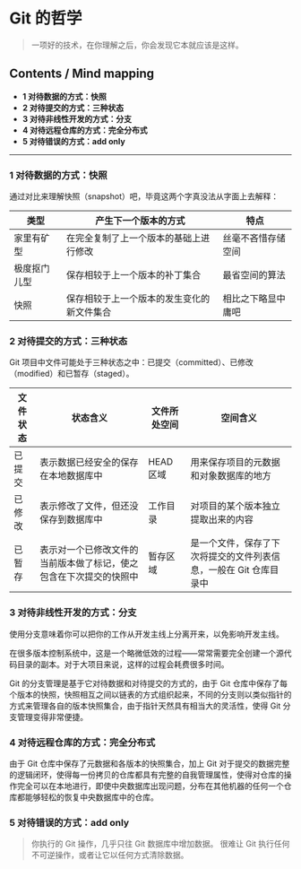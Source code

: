 # Git 的哲学
> 一项好的技术，在你理解之后，你会发现它本就应该是这样。

## Contents / Mind mapping
- **1 对待数据的方式：快照**
- **2 对待提交的方式：三种状态**
- **3 对待非线性开发的方式：分支**
- **4 对待远程仓库的方式：完全分布式**
- **5 对待错误的方式：add only**

---

### 1 对待数据的方式：快照

通过对比来理解快照（snapshot）吧，毕竟这两个字真没法从字面上去解释：

|类型|产生下一个版本的方式|特点|
|--|--|--|
|家里有矿型|在完全复制了上一个版本的基础上进行修改|丝毫不吝惜存储空间|
|极度抠门儿型|保存相较于上一个版本的补丁集合|最省空间的算法|
|快照|保存相较于上一个版本的发生变化的新文件集合|相比之下略显中庸吧|



### 2 对待提交的方式：三种状态

Git 项目中文件可能处于三种状态之中：已提交（committed）、已修改（modified）和已暂存（staged）。

|文件状态|状态含义|文件所处空间|空间含义|
|--|--|--|--|
|已提交|表示数据已经安全的保存在本地数据库中|HEAD 区域|用来保存项目的元数据和对象数据库的地方|
|已修改|表示修改了文件，但还没保存到数据库中|工作目录|对项目的某个版本独立提取出来的内容|
|已暂存|表示对一个已修改文件的当前版本做了标记，使之包含在下次提交的快照中|暂存区域|是一个文件，保存了下次将提交的文件列表信息，一般在 Git 仓库目录中|



### 3 对待非线性开发的方式：分支

使用分支意味着你可以把你的工作从开发主线上分离开来，以免影响开发主线。

在很多版本控制系统中，这是一个略微低效的过程——常常需要完全创建一个源代码目录的副本。对于大项目来说，这样的过程会耗费很多时间。

Git 的分支管理是基于它对待数据和对待提交的方式的，由于 Git 仓库中保存了每个版本的快照，快照相互之间以链表的方式组织起来，不同的分支则以类似指针的方式来管理各自的版本快照集合，由于指针天然具有相当大的灵活性，使得 Git 分支管理变得非常便捷。



### 4 对待远程仓库的方式：完全分布式

由于 Git 仓库中保存了元数据和各版本的快照集合，加上 Git 对于提交的数据完整的逻辑闭环，使得每一份拷贝的仓库都具有完整的自我管理属性，使得对仓库的操作完全可以在本地进行，即使中央数据库出现问题，分布在其他机器的任何一个仓库都能够轻松的恢复中央数据库中的仓库。



### 5 对待错误的方式：add only

> 你执行的 Git 操作，几乎只往 Git 数据库中增加数据。 很难让 Git 执行任何不可逆操作，或者让它以任何方式清除数据。
